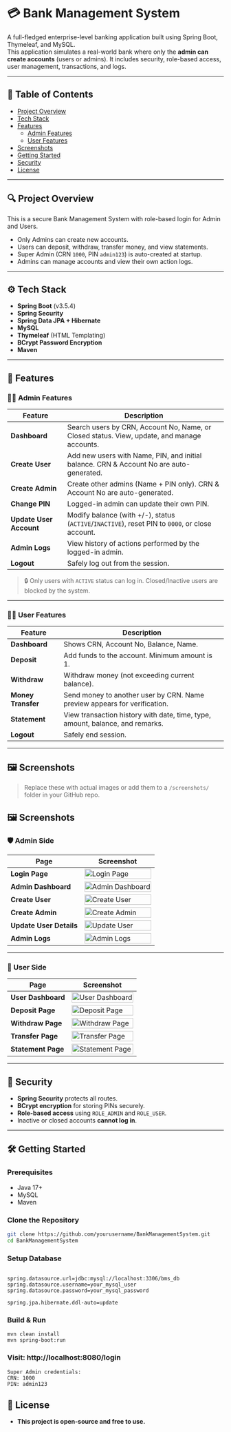 # 💳 Bank Management System

A full-fledged enterprise-level banking application built using Spring Boot, Thymeleaf, and MySQL.  
This application simulates a real-world bank where only the **admin can create accounts** (users or admins). It includes security, role-based access, user management, transactions, and logs.

---

## 📌 Table of Contents

- [Project Overview](#project-overview)
- [Tech Stack](#tech-stack)
- [Features](#features)
  - [Admin Features](#admin-features)
  - [User Features](#user-features)
- [Screenshots](#screenshots)
- [Getting Started](#getting-started)
- [Security](#security)
- [License](#license)

---

## 🔍 Project Overview

This is a secure Bank Management System with role-based login for Admin and Users.

- Only Admins can create new accounts.
- Users can deposit, withdraw, transfer money, and view statements.
- Super Admin (CRN `1000`, PIN `admin123`) is auto-created at startup.
- Admins can manage accounts and view their own action logs.

---

## ⚙️ Tech Stack

- **Spring Boot** (v3.5.4)
- **Spring Security**  
- **Spring Data JPA + Hibernate**
- **MySQL**  
- **Thymeleaf** (HTML Templating)  
- **BCrypt Password Encryption**  
- **Maven**

---

## 🚀 Features

### 👨‍💼 Admin Features

| Feature | Description |
|--------|-------------|
| **Dashboard** | Search users by CRN, Account No, Name, or Closed status. View, update, and manage accounts. |
| **Create User** | Add new users with Name, PIN, and initial balance. CRN & Account No are auto-generated. |
| **Create Admin** | Create other admins (Name + PIN only). CRN & Account No are auto-generated. |
| **Change PIN** | Logged-in admin can update their own PIN. |
| **Update User Account** | Modify balance (with +/-), status (`ACTIVE`/`INACTIVE`), reset PIN to `0000`, or close account. |
| **Admin Logs** | View history of actions performed by the logged-in admin. |
| **Logout** | Safely log out from the session. |

> 🔒 Only users with `ACTIVE` status can log in. Closed/Inactive users are blocked by the system.

---

### 🙋‍♂️ User Features

| Feature | Description |
|--------|-------------|
| **Dashboard** | Shows CRN, Account No, Balance, Name. |
| **Deposit** | Add funds to the account. Minimum amount is 1. |
| **Withdraw** | Withdraw money (not exceeding current balance). |
| **Money Transfer** | Send money to another user by CRN. Name preview appears for verification. |
| **Statement** | View transaction history with date, time, type, amount, balance, and remarks. |
| **Logout** | Safely end session. |

---

## 🖼️ Screenshots

> Replace these with actual images or add them to a `/screenshots/` folder in your GitHub repo.

## 🖼️ Screenshots

### 🛡️ Admin Side

| Page | Screenshot |
|------|------------|
| **Login Page** | <img width="100%" alt="Login Page" src="https://github.com/user-attachments/assets/56210ddf-d7a3-4c73-87f5-d6941e710621" /> |
| **Admin Dashboard** | <img width="100%" alt="Admin Dashboard" src="https://github.com/user-attachments/assets/f93ac2bd-27d2-4a74-894a-077fb9c4b610" /> |
| **Create User** | <img width="100%" alt="Create User" src="https://github.com/user-attachments/assets/91edb271-cabf-4415-89d9-30a7aabeccee" /> |
| **Create Admin** | <img width="100%" alt="Create Admin" src="https://github.com/user-attachments/assets/2cf9b0da-71dc-4361-a3e9-a6029465480f" /> |
| **Update User Details** | <img width="100%" alt="Update User" src="https://github.com/user-attachments/assets/17ea98ff-4f2c-4145-b147-b87c1fee7637" /> |
| **Admin Logs** | <img width="100%" alt="Admin Logs" src="https://github.com/user-attachments/assets/b20646cd-e433-4a68-874c-a98156fd86cd" /> |

---

### 👤 User Side

| Page | Screenshot |
|------|------------|
| **User Dashboard** | <img width="100%" alt="User Dashboard" src="https://github.com/user-attachments/assets/23f52adc-2944-4be8-90b7-04d25fcf5828" /> |
| **Deposit Page** | <img width="100%" alt="Deposit Page" src="https://github.com/user-attachments/assets/b7c52b8d-2d28-42f9-b19c-973546fd745a" /> |
| **Withdraw Page** | <img width="100%" alt="Withdraw Page" src="https://github.com/user-attachments/assets/0a4096fe-31e7-4543-89ec-37f7ebed5dc2" /> |
| **Transfer Page** | <img width="100%" alt="Transfer Page" src="https://github.com/user-attachments/assets/c95d921c-865b-4f8f-9c7d-c8e12fa0de62" /> |
| **Statement Page** | <img width="100%" alt="Statement Page" src="https://github.com/user-attachments/assets/61a7c4e0-e360-4c4a-9002-16c0b3da383d" /> |


---

## 🔐 Security

- **Spring Security** protects all routes.
- **BCrypt encryption** for storing PINs securely.
- **Role-based access** using `ROLE_ADMIN` and `ROLE_USER`.
- Inactive or closed accounts **cannot log in**.

---

## 🛠️ Getting Started

### Prerequisites

- Java 17+
- MySQL
- Maven

### Clone the Repository

```bash
git clone https://github.com/yourusername/BankManagementSystem.git
cd BankManagementSystem
```

### Setup Database

``` Create a MySQL database (e.g., bms_db) and configure your application.properties:

spring.datasource.url=jdbc:mysql://localhost:3306/bms_db
spring.datasource.username=your_mysql_user
spring.datasource.password=your_mysql_password

spring.jpa.hibernate.ddl-auto=update

```

### Build & Run
```
mvn clean install
mvn spring-boot:run
```

### Visit: http://localhost:8080/login
```
Super Admin credentials:
CRN: 1000
PIN: admin123
```


## 📝 License

- **This project is open-source and free to use.**
